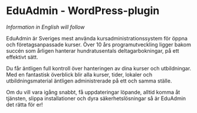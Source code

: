 # EduAdmin - WordPress-plugin

_Information in English will follow_

EduAdmin är Sveriges mest använda kursadministrationssystem för öppna och företagsanpassade kurser. Över 10 års programutveckling ligger bakom succén som årligen hanterar hundratusentals deltagarbokningar, på ett effektivt sätt.

Du får äntligen full kontroll över hanteringen av dina kurser och utbildningar. Med en fantastisk överblick blir alla kurser, tider, lokaler och utbildningsmaterial äntligen administrerade på ett och samma ställe.

Om du vill vara igång snabbt, få uppdateringar löpande, alltid komma åt tjänsten, slippa installationer och dyra säkerhetslösningar så är EduAdmin det rätta för er!
